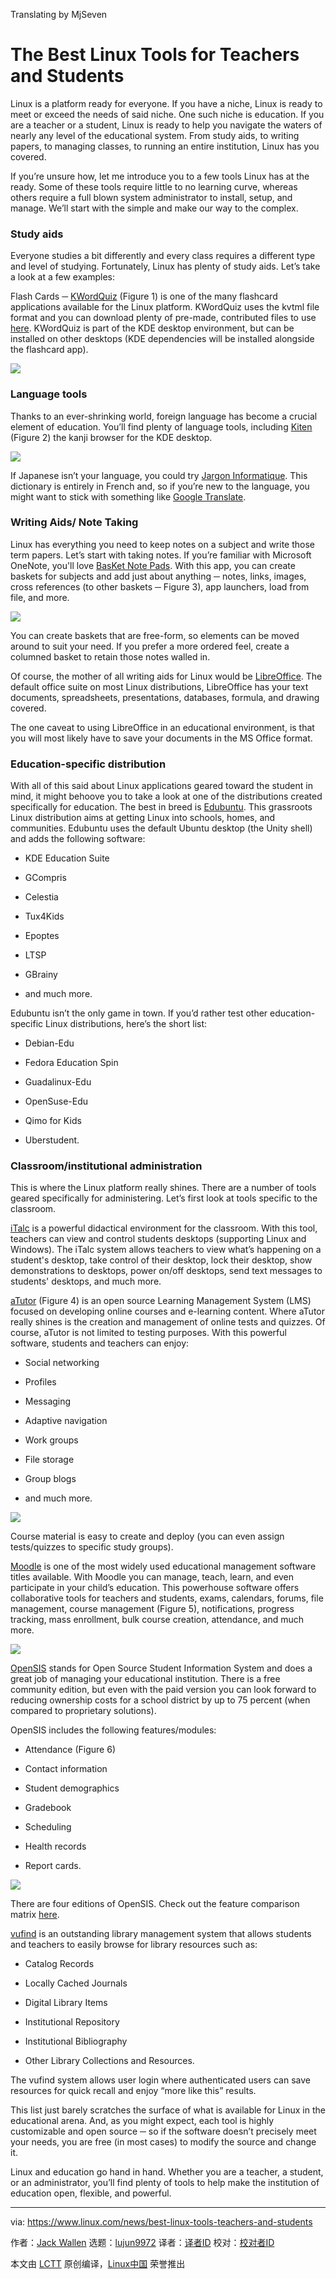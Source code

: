 Translating by MjSeven

The Best Linux Tools for Teachers and Students
======
Linux is a platform ready for everyone. If you have a niche, Linux is ready to meet or exceed the needs of said niche. One such niche is education. If you are a teacher or a student, Linux is ready to help you navigate the waters of nearly any level of the educational system. From study aids, to writing papers, to managing classes, to running an entire institution, Linux has you covered.

If you’re unsure how, let me introduce you to a few tools Linux has at the ready. Some of these tools require little to no learning curve, whereas others require a full blown system administrator to install, setup, and manage. We’ll start with the simple and make our way to the complex.

### Study aids

Everyone studies a bit differently and every class requires a different type and level of studying. Fortunately, Linux has plenty of study aids. Let’s take a look at a few examples:

Flash Cards ─ [KWordQuiz][1] (Figure 1) is one of the many flashcard applications available for the Linux platform. KWordQuiz uses the kvtml file format and you can download plenty of pre-made, contributed files to use [here][2]. KWordQuiz is part of the KDE desktop environment, but can be installed on other desktops (KDE dependencies will be installed alongside the flashcard app).

![](https://lcom.static.linuxfound.org/images/stories/41373/kwordquiz-sm.png)

### Language tools

Thanks to an ever-shrinking world, foreign language has become a crucial element of education. You’ll find plenty of language tools, including [Kiten][3] (Figure 2) the kanji browser for the KDE desktop.

![](https://lcom.static.linuxfound.org/images/stories/41373/kiten.jpg)

If Japanese isn’t your language, you could try [Jargon Informatique][4]. This dictionary is entirely in French and, so if you’re new to the language, you might want to stick with something like [Google Translate][5].

### Writing Aids/ Note Taking

Linux has everything you need to keep notes on a subject and write those term papers. Let’s start with taking notes. If you’re familiar with Microsoft OneNote, you'll love [BasKet Note Pads][6]. With this app, you can create baskets for subjects and add just about anything ─ notes, links, images, cross references (to other baskets ─ Figure 3), app launchers, load from file, and more.

![](https://lcom.static.linuxfound.org/images/stories/41373/basket.jpg)

You can create baskets that are free-form, so elements can be moved around to suit your need. If you prefer a more ordered feel, create a columned basket to retain those notes walled in.

Of course, the mother of all writing aids for Linux would be [LibreOffice][7]. The default office suite on most Linux distributions, LibreOffice has your text documents, spreadsheets, presentations, databases, formula, and drawing covered.

The one caveat to using LibreOffice in an educational environment, is that you will most likely have to save your documents in the MS Office format.

### Education-specific distribution

With all of this said about Linux applications geared toward the student in mind, it might behoove you to take a look at one of the distributions created specifically for education. The best in breed is [Edubuntu][8]. This grassroots Linux distribution aims at getting Linux into schools, homes, and communities. Edubuntu uses the default Ubuntu desktop (the Unity shell) and adds the following software:


+ KDE Education Suite

+ GCompris

+ Celestia

+ Tux4Kids

+ Epoptes

+ LTSP

+ GBrainy

+ and much more.

Edubuntu isn’t the only game in town. If you’d rather test other education-specific Linux distributions, here’s the short list:


+ Debian-Edu

+ Fedora Education Spin

+ Guadalinux-Edu

+ OpenSuse-Edu

+ Qimo for Kids

+ Uberstudent. 

### Classroom/institutional administration

This is where the Linux platform really shines. There are a number of tools geared specifically for administering. Let’s first look at tools specific to the classroom.

[iTalc][9] is a powerful didactical environment for the classroom. With this tool, teachers can view and control students desktops (supporting Linux and Windows). The iTalc system allows teachers to view what’s happening on a student's desktop, take control of their desktop, lock their desktop, show demonstrations to desktops, power on/off desktops, send text messages to students' desktops, and much more.

[aTutor][10] (Figure 4) is an open source Learning Management System (LMS) focused on developing online courses and e-learning content. Where aTutor really shines is the creation and management of online tests and quizzes. Of course, aTutor is not limited to testing purposes. With this powerful software, students and teachers can enjoy:

  * Social networking

  * Profiles

  * Messaging

  * Adaptive navigation

  * Work groups

  * File storage

  * Group blogs

  * and much more.

![](https://lcom.static.linuxfound.org/images/stories/41373/atutor.png)


Course material is easy to create and deploy (you can even assign tests/quizzes to specific study groups).

[Moodle][11] is one of the most widely used educational management software titles available. With Moodle you can manage, teach, learn, and even participate in your child’s education. This powerhouse software offers collaborative tools for teachers and students, exams, calendars, forums, file management, course management (Figure 5), notifications, progress tracking, mass enrollment, bulk course creation, attendance, and much more.

![](https://lcom.static.linuxfound.org/images/stories/41373/moodle.png)

[OpenSIS][12] stands for Open Source Student Information System and does a great job of managing your educational institution. There is a free community edition, but even with the paid version you can look forward to reducing ownership costs for a school district by up to 75 percent (when compared to proprietary solutions).

OpenSIS includes the following features/modules:

  * Attendance (Figure 6)

  * Contact information

  * Student demographics

  * Gradebook

  * Scheduling

  * Health records

  * Report cards.

![](https://lcom.static.linuxfound.org/images/stories/41373/opensis.png)


There are four editions of OpenSIS. Check out the feature comparison matrix [here][13].

[vufind][14] is an outstanding library management system that allows students and teachers to easily browse for library resources such as:

  * Catalog Records

  * Locally Cached Journals

  * Digital Library Items

  * Institutional Repository

  * Institutional Bibliography

  * Other Library Collections and Resources.




The vufind system allows user login where authenticated users can save resources for quick recall and enjoy “more like this” results.

This list just barely scratches the surface of what is available for Linux in the educational arena. And, as you might expect, each tool is highly customizable and open source ─ so if the software doesn’t precisely meet your needs, you are free (in most cases) to modify the source and change it.

Linux and education go hand in hand. Whether you are a teacher, a student, or an administrator, you’ll find plenty of tools to help make the institution of education open, flexible, and powerful.

--------------------------------------------------------------------------------

via: https://www.linux.com/news/best-linux-tools-teachers-and-students

作者：[Jack Wallen][a]
选题：[lujun9972](https://github.com/lujun9972)
译者：[译者ID](https://github.com/译者ID)
校对：[校对者ID](https://github.com/校对者ID)

本文由 [LCTT](https://github.com/LCTT/TranslateProject) 原创编译，[Linux中国](https://linux.cn/) 荣誉推出

[a]:https://www.linux.com/users/jlwallen
[1]:https://edu.kde.org/kwordquiz/
[2]:http://kde-files.org/index.php?xcontentmode=694
[3]:https://edu.kde.org/kiten/
[4]:http://jargon.asher256.com/index.php
[5]:https://translate.google.com/
[6]:http://basket.kde.org/
[7]:http://www.libreoffice.com
[8]:http://www.edubuntu.org/
[9]:http://italc.sourceforge.net/
[10]:http://www.atutor.ca/
[11]:https://moodle.org/
[12]:http://www.opensis.com/
[13]:http://www.opensis.com/compare_edition.php
[14]:http://vufind-org.github.io/vufind/
